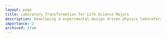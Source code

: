 ```yaml
---
layout: page
title: Laboratory Transformation for Life Science Majors
description: Developing a experimental-design driven physics laboratory for life science majors at scale.
importance: 2
archived: true
---
```



